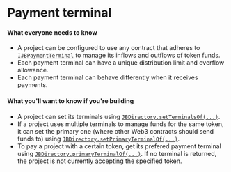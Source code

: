 # Payment terminal

#### What everyone needs to know

* A project can be configured to use any contract that adheres to [`IJBPaymentTerminal`](/dev/api/v3/interfaces/ijbpaymentterminal.md) to manage its inflows and outflows of token funds.
* Each payment terminal can have a unique distribution limit and overflow allowance.
* Each payment terminal can behave differently when it receives payments.

#### What you'll want to know if you're building

* A project can set its terminals using [`JBDirectory.setTerminalsOf(...)`](/dev/api/v3/contracts/jbdirectory/write/setterminalsof.md).
* If a project uses multiple terminals to manage funds for the same token, it can set the primary one (where other Web3 contracts should send funds to) using [`JBDirectory.setPrimaryTerminalOf(...)`](/dev/api/v3/contracts/jbdirectory/write/setprimaryterminalof.md).
* To pay a project with a certain token, get its prefered payment terminal using [`JBDirectory.primaryTerminalOf(...)`](/dev/api/v3/contracts/jbdirectory/read/primaryterminalof.md). If no terminal is returned, the project is not currently accepting the specified token.
